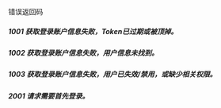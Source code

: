 ﻿错误返回码

##### 1001	获取登录账户信息失败，Token已过期或被顶掉。
##### 1002	获取登录账户信息失败，用户信息未找到。
##### 1003	获取登录账户信息失败，用户已失效/禁用，或缺少相关权限。

##### 2001	请求需要首先登录。